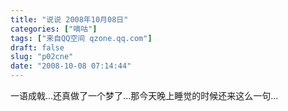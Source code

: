 ```yaml
---
title: "说说 2008年10月08日"
categories: ["嘀咕"]
tags: ["来自QQ空间 qzone.qq.com"]
draft: false
slug: "p02cne"
date: "2008-10-08 07:14:44"
---
```


一语成戟...还真做了一个梦了...那今天晚上睡觉的时候还来这么一句...
